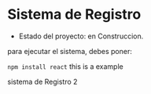 <h1> Sistema de Registro  </h1>

- Estado del proyecto: en Construccion.

para ejecutar el sistema, debes poner: 

``` npm install react ``` this is a example

sistema de Registro 2
